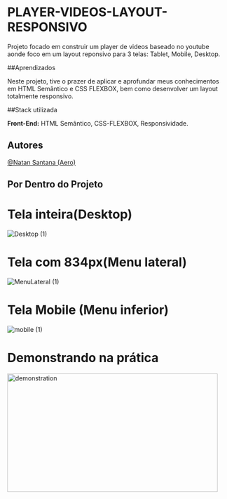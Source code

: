 # PLAYER-VIDEOS-LAYOUT-RESPONSIVO

 Projeto  focado em construir um player de videos baseado no youtube aonde foco em um layout reponsivo para 3 telas: Tablet, Mobile, Desktop.

 ##Aprendizados

 Neste projeto, tive o prazer de aplicar e aprofundar meus conhecimentos em HTML Semântico e CSS FLEXBOX, bem como desenvolver um layout totalmente responsivo.

 ##Stack utilizada

 **Front-End:** HTML Semântico, CSS-FLEXBOX, Responsividade.

 ## Autores
  [@Natan Santana (Aero)](https://github.com/Natandso)



## Por Dentro do Projeto

# Tela inteira(Desktop)

![Desktop (1)](https://github.com/user-attachments/assets/17397b88-413e-4301-ac97-d95b56cf5207)



# Tela com 834px(Menu lateral)

![MenuLateral (1)](https://github.com/user-attachments/assets/19e0f628-c52b-4e3e-9152-8a43eb8fc939)



# Tela Mobile (Menu inferior)

![mobile (1)](https://github.com/user-attachments/assets/1ccccdf0-8d41-4b18-bcde-d11506d3fcca)


# Demonstrando na prática

 <img align="left" alt="demonstration" width="480" height="270" src="https://media.giphy.com/media/v1.Y2lkPTc5MGI3NjExYzA0cmNoYm42b2NnMmYyenN4bHQ0OG8zcHFraXk4M3FyYmwyNHdiMCZlcD12MV9pbnRlcm5hbF9naWZfYnlfaWQmY3Q9Zw/LLsJ9F2jH1KY9WFWjS/giphy.gif">



